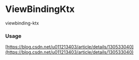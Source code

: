 # ViewBindingKtx
viewbinding-ktx

### Usage
[https://blog.csdn.net/u011213403/article/details/130533040](https://blog.csdn.net/u011213403/article/details/130533040)

